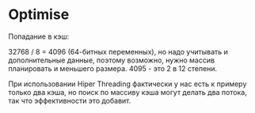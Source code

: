 # Optimise

Попадание в кэш:

32768 / 8 = 4096 (64-битных переменных), но надо учитывать и дополнительные данные, поэтому возможно, нужно массив планировать и меньшего размера.
4095 - это 2 в 12 степени.

При использовании Hiper Threading фактически у нас есть к примеру только два кэша, но поиск по массиву кэша могут делать два потока, так что эффективности это добавит.

